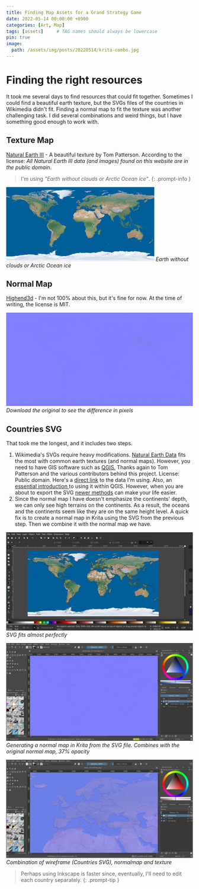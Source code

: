 ```yaml
---
title: Finding Map Assets for a Grand Strategy Game
date: 2022-05-14 00:00:00 +0900
categories: [Art, Map]
tags: [assets]     # TAG names should always be lowercase
pin: true
image:
  path: /assets/img/posts/20220514/krita-combo.jpg
---
```

# Finding the right resources
It took me several days to find resources that could fit together. Sometimes I could find a beautiful earth texture, but the SVGs files of the countries in Wikimedia didn't fit. Finding a normal map to fit the texture was another challenging task. I did several combinations and weird things, but I have something good enough to work with.

<h2>Texture Map</h2>
<a href="http://www.shadedrelief.com/natural3/pages/textures.html" target="_blank">Natural Earth III</a> - A beautiful texture by Tom Patterson. According to the license: <i>All Natural Earth III data (and images) found on this website are in the public domain</i>.

> I'm using <i>"Earth without clouds or Arctic Ocean ice"</i>.
{: .prompt-info }

![Earth Texture](/assets/img/posts/20220514/earth_tex_no_ice_clouds.jpg)
_Earth without clouds or Arctic Ocean ice_

<h2>Normal Map</h2>
<a href="https://www.highend3d.com/downloads/3d-textures/c/16k-earth-w-4k-moon-free#dialog_license" target="_blank">Highend3d</a> - I'm not 100% about this, but it's fine for now. At the time of writing, the license is MIT.

![Earth Normal Map](/assets/img/posts/20220514/earth_normalmap.jpg)
_Download the original to see the difference in pixels_

<h2>Countries SVG</h2>
That took me the longest, and it includes two steps.
<ol>
<li>
Wikimedia's SVGs require heavy modifications. <a href="https://www.naturalearthdata.com/downloads/" target="_blank">Natural Earth Data</a> fits the most with common earth textures (and normal maps). However, you need to have GIS software such as <a href="https://www.qgis.org/" target="_blank">QGIS.</a> Thanks again to Tom Patterson and the various contributors behind this project. License: Public domain.
Here's a <a href="https://www.naturalearthdata.com/http//www.naturalearthdata.com/download/110m/cultural/ne_110m_admin_0_countries_lakes.zip" target="_blank">direct link</a> to the data I'm using. Also, an <a href="https://www.smashingmagazine.com/2015/09/making-svg-maps-from-natural-earth-data/" target="_blank">essential introduction </a> to using it within QGIS. However, when you are about to export the SVG <a href="https://www.youtube.com/watch?v=xZYbZi7Tpys" target="_blank">newer methods</a> can make your life easier.
</li>
<li>
Since the normal map I have doesn't emphasize the continents' depth, we can only see high terrains on the continents. As a result, the oceans and the continents seem like they are on the same height level. A quick fix is to create a normal map in Krita using the SVG from the previous step. Then we combine it with the normal map we have.
</li>
</ol>

![SVG file for the countries](/assets/img/posts/20220514/countries-svg-on-tex.jpg)
_SVG fits almost perfectly_

![Creating a normal map from SVG](/assets/img/posts/20220514/normal-map-from-SVG.jpg)
_Generating a normal map in Krita from the SVG file. Combines with the original normal map, 37% opacity_

![Krita combo](/assets/img/posts/20220514/krita-combo.jpg)
_Combination of wireframe (Countries SVG), normalmap and texture_

>Perhaps using Inkscape is faster since, eventually, I'll need to edit each country separately.
{: .prompt-tip }
